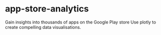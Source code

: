 # app-store-analytics
Gain insights into thousands of apps on the Google Play store
Use plotly to create compelling data visualisations.
